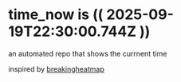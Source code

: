# time_now is (( 2025-09-19T22:30:00.744Z ))

an automated repo that shows the currnent time

inspired by [breakingheatmap](https://github.com/breakingheatmap/breakingheatmap)